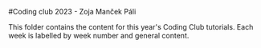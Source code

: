 #Coding club 2023 - Zoja Manček Páli 

This folder contains the content for this year's Coding Club tutorials. Each week is labelled by week number and general content. 
